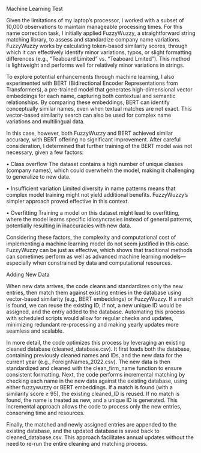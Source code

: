Machine Learning Test

Given the limitations of my laptop’s processor, I worked with a subset of 10,000 observations to maintain manageable processing times. For this name correction task, I initially applied FuzzyWuzzy, a straightforward string matching library, to assess and standardize company name variations. FuzzyWuzzy works by calculating token-based similarity scores, through which it can effectively identify minor variations, typos, or slight formatting differences (e.g., “Teaboard Limited” vs. “Teaboard Lmited”). This method is lightweight and performs well for relatively minor variations in strings.

To explore potential enhancements through machine learning, I also experimented with BERT (Bidirectional Encoder Representations from Transformers), a pre-trained model that generates high-dimensional vector embeddings for each name, capturing both contextual and semantic relationships. By comparing these embeddings, BERT can identify conceptually similar names, even when textual matches are not exact. This vector-based similarity search can also be used for complex name variations and multilingual data.

In this case, however, both FuzzyWuzzy and BERT achieved similar accuracy, with BERT offering no significant improvement. After careful consideration, I determined that further training of the BERT model was not necessary, given a few factors:

•	Class overflow
The dataset contains a high number of unique classes (company names), which could overwhelm the model, making it challenging to generalize to new data.

•	Insufficient variation
Limited diversity in name patterns means that complex model training might not yield additional benefits. FuzzyWuzzy’s simpler approach proved effective in this context.

•	Overfitting
Training a model on this dataset might lead to overfitting, where the model learns specific idiosyncrasies instead of general patterns, potentially resulting in inaccuracies with new data.

Considering these factors, the complexity and computational cost of implementing a machine learning model do not seem justified in this case. FuzzyWuzzy can be just as effective, which shows that traditional methods can sometimes perform as well as advanced machine learning models—especially when constrained by data and computational resources.

Adding New Data

When new data arrives, the code cleans and standardizes only the new entries, then match them against existing entries in the database using vector-based similarity (e.g., BERT embeddings) or FuzzyWuzzy. If a match is found, we can reuse the existing ID; if not, a new unique ID would be assigned, and the entry added to the database. Automating this process with scheduled scripts would allow for regular checks and updates, minimizing redundant re-processing and making yearly updates more seamless and scalable.

In more detail, the code optimizes this process by leveraging an existing cleaned database (cleaned_database.csv). It first loads both the database, containing previously cleaned names and IDs, and the new data for the current year (e.g., ForeignNames_2022.csv). The new data is then standardized and cleaned with the clean_firm_name function to ensure consistent formatting. Next, the code performs incremental matching by checking each name in the new data against the existing database, using either fuzzywuzzy or BERT embeddings. If a match is found (with a similarity score ≥ 95), the existing cleaned_ID is reused. If no match is found, the name is treated as new, and a unique ID is generated. This incremental approach allows the code to process only the new entries, conserving time and resources.

Finally, the matched and newly assigned entries are appended to the existing database, and the updated database is saved back to cleaned_database.csv. This approach facilitates annual updates without the need to re-run the entire cleaning and matching process.
